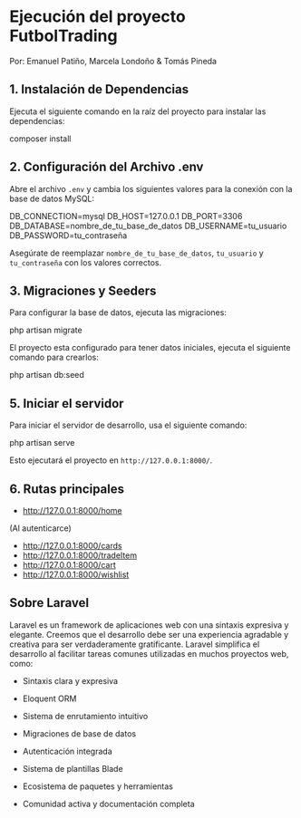 # Ejecución del proyecto FutbolTrading

Por: Emanuel Patiño, Marcela Londoño & Tomás Pineda

## 1. Instalación de Dependencias

Ejecuta el siguiente comando en la raíz del proyecto para instalar las dependencias:

composer install

## 2. Configuración del Archivo .env

Abre el archivo `.env` y cambia los siguientes valores para la conexión con la base de datos MySQL:

DB_CONNECTION=mysql
DB_HOST=127.0.0.1
DB_PORT=3306
DB_DATABASE=nombre_de_tu_base_de_datos
DB_USERNAME=tu_usuario
DB_PASSWORD=tu_contraseña

Asegúrate de reemplazar `nombre_de_tu_base_de_datos`, `tu_usuario` y `tu_contraseña` con los valores correctos.


## 3. Migraciones y Seeders

Para configurar la base de datos, ejecuta las migraciones:

php artisan migrate

El proyecto esta configurado para tener datos iniciales, ejecuta el siguiente comando para crearlos:

php artisan db:seed


## 5. Iniciar el servidor

Para iniciar el servidor de desarrollo, usa el siguiente comando:

php artisan serve

Esto ejecutará el proyecto en `http://127.0.0.1:8000/`.


## 6. Rutas principales

- http://127.0.0.1:8000/home

(Al autenticarce)
- http://127.0.0.1:8000/cards
- http://127.0.0.1:8000/tradeItem
- http://127.0.0.1:8000/cart
- http://127.0.0.1:8000/wishlist


## Sobre Laravel

Laravel es un framework de aplicaciones web con una sintaxis expresiva y elegante. Creemos que el desarrollo debe ser una experiencia agradable y creativa para ser verdaderamente gratificante. 
Laravel simplifica el desarrollo al facilitar tareas comunes utilizadas en muchos proyectos web, como:

- Sintaxis clara y expresiva

- Eloquent ORM

- Sistema de enrutamiento intuitivo

- Migraciones de base de datos

- Autenticación integrada

- Sistema de plantillas Blade

- Ecosistema de paquetes y herramientas

- Comunidad activa y documentación completa
